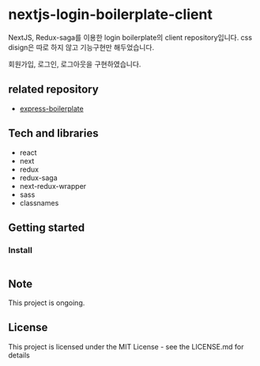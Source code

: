 # nextjs-login-boilerplate-client

NextJS, Redux-saga를 이용한 login boilerplate의 client repository입니다. css disign은 따로 하지 않고 기능구현만 해두었습니다.

회원가입, 로그인, 로그아웃을 구현하였습니다.

## related repository

- [express-boilerplate](https://github.com/morethanmin/nextjs-login-boilerplate-server)

## Tech and libraries

- react
- next
- redux
- redux-saga
- next-redux-wrapper
- sass
- classnames

## Getting started

### Install

```bash
```

## Note

This project is ongoing.

## License

This project is licensed under the MIT License - see the LICENSE.md for details
